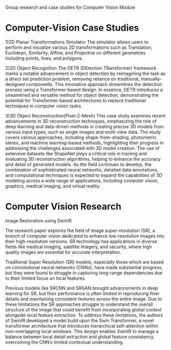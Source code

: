 Group research and case studies for Computer Vision Module

# Computer-Vision Case Studies

1)2D Planar Transformations Simulator
The simulator allows users to perform and visualize various 2D transformations such as Translation, Euclidean, Similarity, Affine, and Projective on different geometries including points, lines, and polygons.

2)2D Object Recognition
The DETR (DEtection TRansformer) framework marks a notable advancement in object detection by reimagining the task as a direct set prediction problem, removing reliance on traditional, manually-designed components. This innovative approach streamlines the detection process using a Transformer-based design. In essence, DETR introduces a streamlined and versatile method for object detection, demonstrating the potential for Transformer-based architectures to replace traditional techniques in computer vision tasks.

3)3D Object Reconstruction(Pixel-2-Mesh)
This case study examines recent advancements in 3D reconstruction techniques, emphasizing the role of deep learning and data-driven methods in creating precise 3D models from various input types, such as single images and multi-view data. The study covers various approaches, including shape-from-shading, photometric stereo, and machine learning-based methods, highlighting their progress in addressing the challenges associated with 3D model creation. The use of extensive datasets like ShapeNet plays a critical role in training and evaluating 3D reconstruction algorithms, helping to enhance the accuracy and detail of generated models. As the field continues to develop, the combination of sophisticated neural networks, detailed data annotations, and computational techniques is expected to expand the capabilities of 3D modeling across a wide range of applications, including computer vision, graphics, medical imaging, and virtual reality.

# Computer Vision Research

Image Restoration using SwinIR

The research paper explores the field of image super-resolution (SR), a branch of computer vision
dedicated to enhance low-resolution images into their high-resolution versions. SR technology has
applications in diverse fields like medical imaging, satellite imagery, and security, where high
quality images are essential for accurate interpretation.

Traditional Super Resolution (SR) models, especially those which are based on convolutional neural networks (CNNs), have made substantial progress, but they were found to struggle in capturing long-range dependencies due to their limited focus on local features.

Previous models like SRCNN and SRGAN brought advancements in deep learning for SR, but their performance is often limited in reproducing finer details and maintaining consistent textures across the entire image. Due to these limitations the SR approaches struggle to understand the overall structure of the image that could benefit from incorporating global context alongside local feature extraction. To address these limitations, the authors of SwinIR developed a model build upon the Swin Transformer, a novel transformer architecture that introduces hierarchical self-attention within non-overlapping local windows. This design enables SwinIR to manage a balance between local detail extraction and global feature consistency, overcoming the CNN’s limited contextual understanding.

